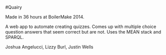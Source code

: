 #Quairy

Made in 36 hours at BoilerMake 2014.

A web app to automate creating quizzes. Comes up with multiple choice question answers that seem correct but are not. Uses the MEAN stack and SPARQL.

Joshua Angelucci,
Lizzy Burl,
Justin Wells
